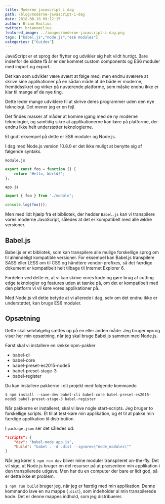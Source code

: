 ```yaml
---
title: Moderne javascript i dag
path: /blog/moderne-javascript-i-dag
date: 2018-08-10 09:12:15
author: Brian Emilius
twitter: brianemilius
featured_image: ../images/moderne-javascript-i-dag.png
tags: ["babel.js","node.js","es6 modules"]
categories: ["Guides"]
---
```

JavaScript er et sprog der flytter og udvikler sig helt vildt hurtigt. Bare indenfor de sidste få år er der kommet custom components og ES6 moduler med import og export.

Det kan som udvikler være svært at følge med, men endnu sværere at skrive sine applikationer på en sådan måde at de både er moderne, fremtidssikret og virker på nuværende platforme, som måske endnu ikke er klar til mange af de nye ting.

Dette leder mange udviklere til at skrive deres programmer uden den nye teknologi. Det mener jeg er en fejl.

<!-- more -->

Det findes masser af måder at komme igang med de ny moderne teknologier, og samtidig sikre at applikationerne kan køre på platforme, der endnu ikke helt understøtter teknologierne.

Et godt eksempel på dette er ES6 moduler og Node.js.

I dag med Node.js version 10.8.0 er det ikke muligt at benytte sig af følgende syntaks.

`module.js`
```js
export const foo = function () {
	return 'Hello, World!';
};
```

`app.js`
```js
import { foo } from './module';

console.log(foo());
```

Men med lidt hjælp fra et bibliotek, der hedder `Babel.js` kan vi transpilere vores moderne JavaScript, således at det er kompatibelt med alle ældre versioner.

## Babel.js
Babel.js er et bibliotek, som kan transpilere alle mulige forskellige sprog om til almindeligt kompatible versioner. For eksempel kan Babel.js transpilere SASS eller LESS om til CSS og håndtere vendor-prefixes, så det færdige dokument er kompatibelt helt tilbage til Internet Explorer 6.

Fordelen ved dette er, at vi kan skrive vores kode og gøre brug af cutting edge teknologier og features uden at tænke på, om det er kompatibelt med den platform vi vil køre vores applikationer på.

Med Node.js vil dette betyde at vi allerede i dag, selv om det endnu ikke er understøttet, kan bruge ES6 moduler.

## Opsætning
Dette skal selvfølgelig sættes op på en eller anden måde. Jeg bruger `npm` og viser her min opsætning, når jeg skal bruge Babel.js sammen med Node.js.

Først skal vi installere en række npm-pakker
- babel-cli
- babel-core
- babel-preset-es2015-node5
- babel-preset-stage-3
- babel-register

Du kan installere pakkerne i dit projekt med følgende kommando
```
$ npm install --save-dev babel-cli babel-core babel-preset-es2015-node5 babel-preset-stage-3 babel-register
```

Når pakkerne er installeret, skal vi lave nogle start-scripts. Jeg bruger to forskellige scripts. Ét til at test-køre min applikation, og ét til at pakke min færdige applikation til distribution.

I `package.json` ser det således ud:
```json
"scripts": {
	"dev": "babel-node app.js",
	"build": "babel . -d .dist --ignore=\"node_modules\""
}
```

Når jeg kører `$ npm run dev` bliver mine moduler transpileret on-the-fly. Det vil sige, at Node.js bruger en del resurser på at præsentere min applikation i den transpilerede udgave. Men har du en computer der bare er lidt god, så er dette ikke et problem.

`$ npm run build` bruger jeg, når jeg er færdig med min applikation. Denne kommando lave en nu mappe (`.dist`), som indeholder al min transpilerede kode. Det er denne mappes indhold, som jeg distribuerer.